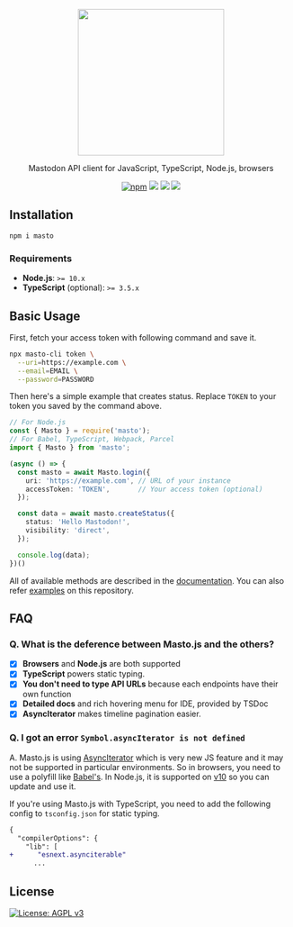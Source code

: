 <p align="center">
  <img src="https://i.imgur.com/z47VXyd.png" width="260px">
</p>

<p align="center">Mastodon API client for JavaScript, TypeScript, Node.js, browsers</p>

<p align="center">
  <a href="https://www.npmjs.com/package/masto"><img src="https://img.shields.io/npm/v/masto.svg" alt="npm"/></a>
  <a href="https://circleci.com/gh/neet/masto.js"><img src="https://img.shields.io/circleci/project/github/neet/masto.js/master.svg" /></a>
  <a href="https://codecov.io/gh/neet/masto.js"><img src="https://codecov.io/gh/neet/masto.js/branch/master/graph/badge.svg" /></a>
  <a href="https://codeclimate.com/github/neet/masto.js/maintainability"><img src="https://api.codeclimate.com/v1/badges/f56a1d2e6728a89d0a94/maintainability" /></a>
</p>

## Installation
```
npm i masto
```

### Requirements
- **Node.js**: `>= 10.x`
- **TypeScript** (optional): `>= 3.5.x`

## Basic Usage
First, fetch your access token with following command and save it.
```bash
npx masto-cli token \
  --uri=https://example.com \
  --email=EMAIL \
  --password=PASSWORD
```

Then here's a simple example that creates status. Replace `TOKEN` to your token you saved by the command above.

```ts
// For Node.js
const { Masto } = require('masto');
// For Babel, TypeScript, Webpack, Parcel
import { Masto } from 'masto';

(async () => {
  const masto = await Masto.login({
    uri: 'https://example.com', // URL of your instance
    accessToken: 'TOKEN',       // Your access token (optional)
  });

  const data = await masto.createStatus({
    status: 'Hello Mastodon!',
    visibility: 'direct',
  });

  console.log(data);
})()
```

All of available methods are described in the [documentation](https://github.com/neet/masto.js/blob/master/docs/classes/_client_masto_.masto.md). You can also refer [examples](https://github.com/neet/masto.js/tree/master/examples) on this repository.

## FAQ
### Q. What is the deference between Masto.js and the others?
- [x] **Browsers** and **Node.js** are both supported
- [x] **TypeScript** powers static typing.
- [x] **You don't need to type API URLs** because each endpoints have their own function
- [x] **Detailed docs** and rich hovering menu for IDE, provided by TSDoc
- [x] **AsyncIterator** makes timeline pagination easier.

### Q. I got an error `Symbol.asyncIterator is not defined`
A. Masto.js is using [AsyncIterator](https://github.com/tc39/proposal-async-iteration) which is very new JS feature and it may not be supported in particular environments. So in browsers, you need to use a polyfill like [Babel's](https://babeljs.io/docs/en/babel-plugin-proposal-async-generator-functions). In Node.js, it is supported on [v10](https://medium.com/@nairihar/async-iteration-in-nodejs-v10-3c17dc00ed9f) so you can update and use it.

If you're using Masto.js with TypeScript, you need to add the following config to `tsconfig.json` for static typing.
```diff
{
  "compilerOptions": {
    "lib": [
+      "esnext.asynciterable"
      ...
```

## License
<a href="https://www.gnu.org/licenses/agpl-3.0"><img src="https://img.shields.io/badge/License-AGPL%20v3-blue.svg" alt="License: AGPL v3" /></a>
